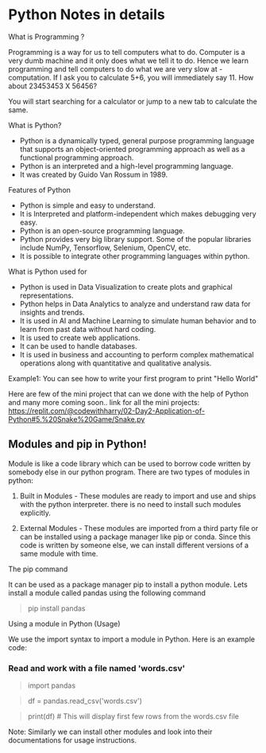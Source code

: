 # Python Notes in details 

What is Programming ?

Programming is a way for us to tell computers what to do. Computer is a very dumb machine and it only does what we tell it to do. Hence we learn programming and tell computers to do what we are very slow at - computation. If I ask you to calculate 5+6, you will immediately say 11. How about 23453453 X 56456?

You will start searching for a calculator or jump to a new tab to calculate the same.

What is Python?
* Python is a dynamically typed, general purpose programming language that supports an object-oriented programming approach as well as a functional programming approach.
* Python is an interpreted and a high-level programming language.
* It was created by Guido Van Rossum in 1989.

Features of Python

* Python is simple and easy to understand.
* It is Interpreted and platform-independent which makes debugging very easy.
* Python is an open-source programming language.
* Python provides very big library support. Some of the popular libraries include NumPy, Tensorflow, Selenium, OpenCV, etc.
* It is possible to integrate other programming languages within python.

What is Python used for

* Python is used in Data Visualization to create plots and graphical representations.
* Python helps in Data Analytics to analyze and understand raw data for insights and trends.
* It is used in AI and Machine Learning to simulate human behavior and to learn from past data without hard coding.
* It is used to create web applications.
* It can be used to handle databases.
* It is used in business and accounting to perform complex mathematical operations along with quantitative and qualitative analysis.

Example1: You can see how to write your first program to print "Hello World" 

Here are few of the mini project that can we done with the help of Python and many more coming soon..
 link for all the mini projects: https://replit.com/@codewithharry/02-Day2-Application-of-Python#5.%20Snake%20Game/Snake.py


## Modules and pip in Python!

Module is like a code library which can be used to borrow code written by somebody else in our python program. There are two types of modules in python:

1. Built in Modules - These modules are ready to import and use and ships with the python interpreter. there is no need to install such modules explicitly.

2. External Modules - These modules are imported from a third party file or can be installed using a package manager like pip or conda. Since this code is written by someone else, we can install different versions of a same module with time.

The pip command

It can be used as a package manager pip to install a python module. Lets install a module called pandas using the following command

> pip install pandas

Using a module in Python (Usage)

We use the import syntax to import a module in Python. Here is an example code:


### Read and work with a file named 'words.csv'
> import pandas

> df = pandas.read_csv('words.csv')

> print(df) # This will display first few rows from the words.csv file

Note: Similarly we can install other modules and look into their documentations for usage instructions.